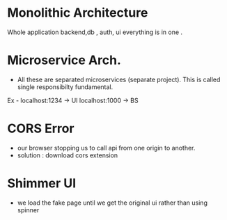 # Monolithic Architecture
Whole application backend,db , auth, ui everything is in one .


# Microservice Arch.
- All these are separated microservices (separate project). This is called single responsibilty fundamental.

Ex - localhost:1234 -> UI
     localhost:1000 -> BS

# CORS Error 
- our browser stopping us to call api from one origin to another.
- solution : download cors extension

# Shimmer UI
- we load the fake page until we get the original ui rather than using spinner 